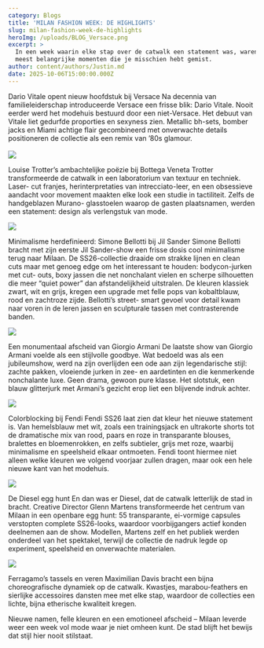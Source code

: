 ```yaml
---
category: Blogs
title: 'MILAN FASHION WEEK: DE HIGHLIGHTS'
slug: milan-fashion-week-de-highlights
heroImg: /uploads/BLOG_Versace.png
excerpt: >
  In een week waarin elke stap over de catwalk een statement was, waren dit de
  meest belangrijke momenten die je misschien hebt gemist.
author: content/authors/Justin.md
date: 2025-10-06T15:00:00.000Z
---
```


Dario Vitale opent nieuw hoofdstuk bij Versace 
Na decennia van familieleiderschap introduceerde Versace een frisse blik: Dario Vitale. 
Nooit eerder werd het modehuis bestuurd door een niet-Versace. Het debuut van Vitale 
liet gedurfde proporties en sexyness zien. Metallic bh-sets, bomber jacks en Miami 
achtige flair gecombineerd met onverwachte details positioneren de collectie als een 
remix van ’80s glamour. \
\
![](/uploads/BLOG_Bottega.png)

Louise Trotter’s ambachtelijke poëzie bij Bottega Veneta 
Trotter transformeerde de catwalk in een laboratorium van textuur en techniek. Laser-
cut franjes, herinterpretaties van intrecciato-leer, en een obsessieve aandacht voor 
movement maakten elke look een studie in tactiliteit. Zelfs de handgeblazen Murano-
glasstoelen waarop de gasten plaatsnamen, werden een statement: design als 
verlengstuk van mode.


![](/uploads/BLOG_jilsander.png)


Minimalisme herdefinieerd: Simone Bellotti bij Jil Sander 
Simone Bellotti bracht met zijn eerste Jil Sander-show een frisse dosis cool 
minimalisme terug naar Milaan. De SS26-collectie draaide om strakke lijnen en clean 
cuts maar met genoeg edge om het interessant te houden: bodycon-jurken met cut-
outs, boxy jassen die net nonchalant vielen en scherpe silhouetten die meer “quiet 
power” dan afstandelijkheid uitstralen. De kleuren klassiek zwart, wit en grijs, kregen 
een upgrade met felle pops van kobaltblauw, rood en zachtroze zijde. Bellotti’s street-
smart gevoel voor detail kwam naar voren in de leren jassen en sculpturale tassen met 
contrasterende banden. 

![](/uploads/BLOG_Armani.png)

Een monumentaal afscheid van Giorgio Armani 
De laatste show van Giorgio Armani voelde als een stijlvolle goodbye. Wat bedoeld was 
als een jubileumshow, werd na zijn overlijden een ode aan zijn legendarische stijl: 
zachte pakken, vloeiende jurken in zee- en aardetinten en die kenmerkende 
nonchalante luxe. Geen drama, gewoon pure klasse. Het slotstuk, een blauw glitterjurk 
met Armani’s gezicht erop liet een blijvende indruk achter.

![](/uploads/BLOG_Fendi.png)

Colorblocking bij Fendi 
Fendi SS26 laat zien dat kleur het nieuwe statement is. Van hemelsblauw met wit, zoals 
een trainingsjack en ultrakorte shorts tot de dramatische mix van rood, paars en roze in 
transparante blouses, bralettes en bloemenrokken, en zelfs subtieler, grijs met roze, 
waarbij minimalisme en speelsheid elkaar ontmoeten. Fendi toont hiermee niet alleen 
welke kleuren we volgend voorjaar zullen dragen, maar ook een hele nieuwe kant van 
het modehuis. 

![](/uploads/BLOG_Diesel.png)

De Diesel egg hunt 
En dan was er Diesel, dat de catwalk letterlijk de stad in bracht. Creative Director Glenn 
Martens transformeerde het centrum van Milaan in een openbare egg hunt: 55 
transparante, ei-vormige capsules verstopten complete SS26-looks, waardoor 
voorbijgangers actief konden deelnemen aan de show. Modellen, Martens zelf en het 
publiek werden onderdeel van het spektakel, terwijl de collectie de nadruk legde op 
experiment, speelsheid en onverwachte materialen. 

![](/uploads/BLOG_Ferragamo.png)

Ferragamo’s tassels en veren 
Maximilian Davis bracht een bijna choreografische dynamiek op de catwalk. Kwastjes, 
marabou-feathers en sierlijke accessoires dansten mee met elke stap, waardoor de 
collecties een lichte, bijna etherische kwaliteit kregen. 


Nieuwe namen, felle kleuren en een emotioneel afscheid – Milaan leverde weer een 
week vol mode waar je niet omheen kunt. De stad blijft het bewijs dat stijl hier nooit 
stilstaat.
